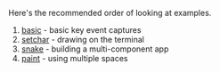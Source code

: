 Here's the recommended order of looking at examples.

1. [basic](https://github.com/Siriusmart/libccanvas/tree/master/examples/basic) - basic key event captures
2. [setchar](https://github.com/Siriusmart/libccanvas/tree/master/examples/setchar) - drawing on the terminal
3. [snake](https://github.com/Siriusmart/libccanvas/tree/master/examples/snake) - building a multi-component app
4. [paint](https://github.com/Siriusmart/libccanvas/tree/master/examples/paint) - using multiple spaces
